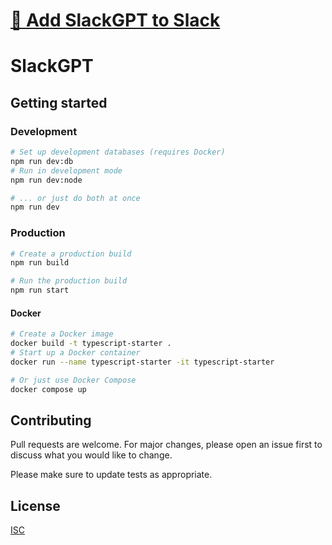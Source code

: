 # [🤖 Add SlackGPT to Slack](https://slackgpt.benji.sh/slack/install)

# SlackGPT

## Getting started

### Development

```bash
# Set up development databases (requires Docker)
npm run dev:db
# Run in development mode
npm run dev:node

# ... or just do both at once
npm run dev
```

### Production

```bash
# Create a production build
npm run build

# Run the production build
npm run start
```

#### Docker

```bash
# Create a Docker image
docker build -t typescript-starter .
# Start up a Docker container
docker run --name typescript-starter -it typescript-starter

# Or just use Docker Compose
docker compose up
```

## Contributing

Pull requests are welcome. For major changes, please open an issue first
to discuss what you would like to change.

Please make sure to update tests as appropriate.

## License

[ISC](LICENSE.md)
